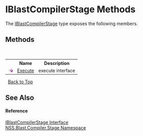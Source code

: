 # IBlastCompilerStage Methods
 

The <a href="0660b95a-19c1-0dbc-78ed-31a70a21bc8b">IBlastCompilerStage</a> type exposes the following members.


## Methods
&nbsp;<table><tr><th></th><th>Name</th><th>Description</th></tr><tr><td>![Public method](media/pubmethod.gif "Public method")</td><td><a href="414b366a-c058-4684-f354-ec98b7ce5ba3">Execute</a></td><td>
execute interface</td></tr></table>&nbsp;
<a href="#iblastcompilerstage-methods">Back to Top</a>

## See Also


#### Reference
<a href="0660b95a-19c1-0dbc-78ed-31a70a21bc8b">IBlastCompilerStage Interface</a><br /><a href="f44e629d-16ad-ce78-c6d1-bb239589698b">NSS.Blast.Compiler.Stage Namespace</a><br />